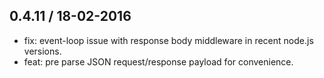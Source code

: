 ## 0.4.11 / 18-02-2016

- fix: event-loop issue with response body middleware in recent node.js versions.
- feat: pre parse JSON request/response payload for convenience.

